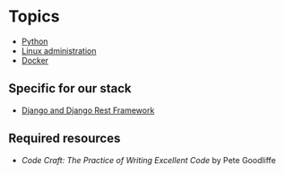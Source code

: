 # Topics

- [Python](./python.md)
- [Linux administration](../../shared/junior-2/linux.md)
- [Docker](../../shared/junior-2/docker.md)

## Specific for our stack

- [Django and Django Rest Framework](./django.md)

## Required resources

- _Code Craft: The Practice of Writing Excellent Code_ by Pete Goodliffe
